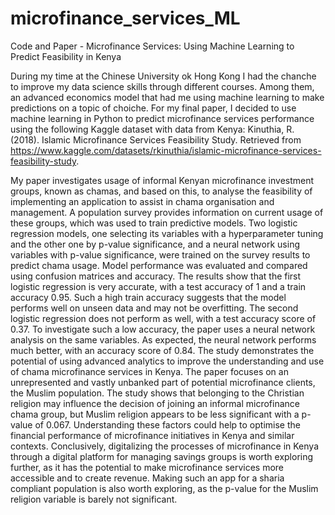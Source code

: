 # microfinance_services_ML
Code and Paper - Microfinance Services: Using Machine Learning to Predict Feasibility in Kenya

During my time at the Chinese University ok Hong Kong I had the chanche to improve my data science skills through different courses. Among them, an advanced economics model that had me using machine learning to make predictions on a topic of choiche. For my final paper, I decided to use machine learning in Python to predict microfinance services performance using the following Kaggle dataset with data from Kenya: Kinuthia, R. (2018). Islamic Microfinance Services Feasibility Study. Retrieved from https://www.kaggle.com/datasets/rkinuthia/islamic-microfinance-services-feasibility-study. 

My paper investigates usage of informal Kenyan microfinance investment groups, known as chamas, and based on this, to analyse the feasibility of implementing an application to assist in chama organisation and management. A population survey provides information on current usage of these groups, which was used to train predictive models. Two logistic regression models, one selecting its variables with a hyperparameter tuning and the other one by p-value significance, and a neural network using variables with p-value significance, were trained on the survey results to predict chama usage. Model performance was evaluated and compared using confusion matrices and accuracy. The results show that the first logistic regression is very accurate, with a test accuracy of 1 and a train accuracy 0.95. Such a high train accuracy suggests that the model performs well on unseen data and may not be overfitting. The second logistic regression does not perform as well, with a test accuracy score of 0.37. To investigate such a low accuracy, the paper uses a neural network analysis on the same variables. As expected, the neural network performs much better, with an accuracy score of 0.84. The study demonstrates the potential of using advanced analytics to improve the understanding and use of chama microfinance services in Kenya. The paper focuses on an unrepresented and vastly unbanked part of potential microfinance clients, the Muslim population. The study shows that belonging to the Christian religion may influence the decision of joining an informal microfinance chama group, but Muslim religion appears to be less significant with a p-value of 0.067. Understanding these factors could help to optimise the financial performance of microfinance initiatives in Kenya and similar contexts. Conclusively, digitalizing the processes of microfinance in Kenya through a digital platform for managing savings groups is worth exploring further, as it has the potential to make microfinance services more accessible and to create revenue. Making such an app for a sharia compliant population is also worth exploring, as the p-value for the Muslim religion variable is barely not significant.

